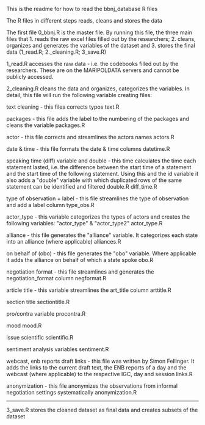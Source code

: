 This is the readme for how to read the bbnj_database R files

The R files in different steps reads, cleans and stores the data 

The first file 0_bbnj.R is the master file. By running this file, the three main files that 1. reads the raw excel files filled out by the researchers; 
2. cleans, organizes and generates the variables of the dataset and 3. stores the final data (1_read.R; 2._cleaning.R; 3_save.R)


1_read.R accesses the raw data - i.e. the codebooks filled out by the researchers. These are on the MARIPOLDATA servers and cannot be publicly accessed. 

2_cleaning.R cleans the data and organizes, categorizes the variables. In detail, this file will run the following variable creating files: 

text cleaning - this files corrects typos 
text.R

packages - this file adds the label to the numbering of the packages and cleans the variable
packages.R

actor - this file corrects and streamlines the actors names 
actors.R

date & time - this file formats the date & time columns
datetime.R 

speaking time (diff) variable and double - this time calculates the time each statement lasted, i.e. the difference between the start time of a 
statement and the start time of the following statement. Using this and the id variable it also adds a "double" variable with which duplicated rows 
of the same statement can be identified and filtered
double.R
diff_time.R


type of observation + label - this file streamlines the type of observation and add a label column
type_obs.R


actor_type - this variable categorizes the types of actors and creates the following variables: "actor_type" & "actor_type2"
actor_type.R


alliance - this file generates the "alliance" variable. It categorizes each state into an alliance (where applicable)
alliances.R


on behalf of (obo) - this file generates the "obo" variable. Where applicable it adds the alliance on behalf of which a state spoke
obo.R


negotiation format - this file streamlines and generates the negotiation_format column
negformat.R

article title - this variable streamlines the art_title column
arttitle.R 


section title
sectiontitle.R


pro/contra variable
procontra.R


mood
mood.R


issue scientific
scientific.R


sentiment analysis variables 
sentiment.R


webcast, enb reports draft links - this file was written by Simon Fellinger. It adds the links to the current draft text,
the ENB reports of a day and the webcast (where applicable) to the respective IGC, day and session
links.R


anonymization - this file anonymizes the observations from informal negotiation settings systematically
anonymization.R

-------------

3_save.R stores the cleaned dataset as final data and creates subsets of the dataset 

